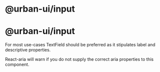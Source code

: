 # @urban-ui/input

# @urban-ui/input

For most use-cases TextField should be preferred as it stipulates label and descriptive properties.

React-aria will warn if you do not supply the correct aria properties to this component.
